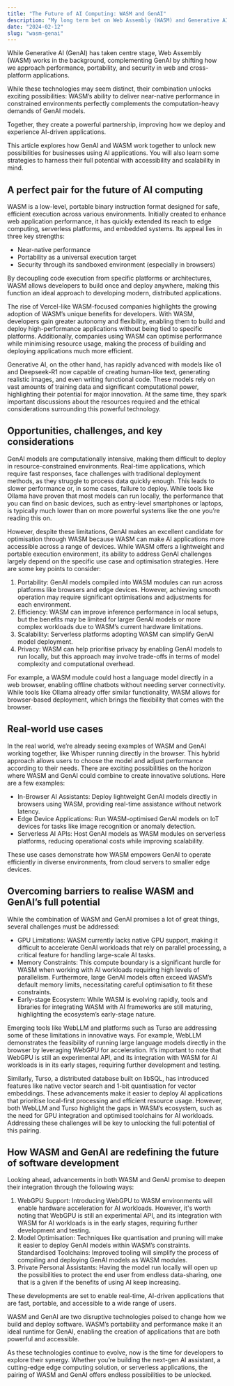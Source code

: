 ```yaml
---
title: "The Future of AI Computing: WASM and GenAI"
description: "My long term bet on Web Assembly (WASM) and Generative AI (GenAI) to power the future of AI computing."
date: "2024-02-12"
slug: "wasm-genai"
---
```


While Generative AI (GenAI) has taken centre stage, Web Assembly (WASM) works in the background, complementing GenAI by shifting how we approach performance, portability, and security in web and cross-platform applications.

While these technologies may seem distinct, their combination unlocks exciting possibilities: WASM’s ability to deliver near-native performance in constrained environments perfectly complements the computation-heavy demands of GenAI models.

Together, they create a powerful partnership, improving how we deploy and experience AI-driven applications.

This article explores how GenAI and WASM work together to unlock new possibilities for businesses using AI applications. You will also learn some strategies to harness their full potential with accessibility and scalability in mind.

## A perfect pair for the future of AI computing

WASM is a low-level, portable binary instruction format designed for safe, efficient execution across various environments. Initially created to enhance web application performance, it has quickly extended its reach to edge computing, serverless platforms, and embedded systems. Its appeal lies in three key strengths:

- Near-native performance
- Portability as a universal execution target
- Security through its sandboxed environment (especially in browsers)

By decoupling code execution from specific platforms or architectures, WASM allows developers to build once and deploy anywhere, making this function an ideal approach to developing modern, distributed applications. 

The rise of Vercel-like WASM-focused companies highlights the growing adoption of WASM’s unique benefits for developers. With WASM, developers gain greater autonomy and flexibility, enabling them to build and deploy high-performance applications without being tied to specific platforms. Additionally, companies using WASM can optimise performance while minimising resource usage, making the process of building and deploying applications much more efficient.

Generative AI, on the other hand, has rapidly advanced with models like o1 and Deepseek-R1 now capable of creating human-like text, generating realistic images, and even writing functional code. These models rely on vast amounts of training data and significant computational power, highlighting their potential for major innovation. At the same time, they spark important discussions about the resources required and the ethical considerations surrounding this powerful technology.

## Opportunities, challenges, and key considerations

GenAI models are computationally intensive, making them difficult to deploy in resource-constrained environments. Real-time applications, which require fast responses, face challenges with traditional deployment methods, as they struggle to process data quickly enough. This leads to slower performance or, in some cases, failure to deploy. While tools like Ollama have proven that most models can run locally, the performance that you can find on basic devices, such as entry-level smartphones or laptops, is typically much lower than on more powerful systems like the one you’re reading this on.

However, despite these limitations, GenAI makes an excellent candidate for optimisation through WASM because WASM can make AI applications more accessible across a range of devices. While WASM offers a lightweight and portable execution environment, its ability to address GenAI challenges largely depend on the specific use case and optimisation strategies. Here are some key points to consider:

1. Portability: GenAI models compiled into WASM modules can run across platforms like browsers and edge devices. However, achieving smooth operation may require significant optimisations and adjustments for each environment.
2. Efficiency: WASM can improve inference performance in local setups, but the benefits may be limited for larger GenAI models or more complex workloads due to WASM’s current hardware limitations.
3. Scalability: Serverless platforms adopting WASM can simplify GenAI model deployment.
4. Privacy: WASM can help prioritise privacy by enabling GenAI models to run locally, but this approach may involve trade-offs in terms of model complexity and computational overhead.

For example, a WASM module could host a language model directly in a web browser, enabling offline chatbots without needing server connectivity. While tools like Ollama already offer similar functionality, WASM allows for browser-based deployment, which brings the flexibility that comes with the browser.

## Real-world use cases

In the real world, we’re already seeing examples of WASM and GenAI working together, like Whisper running directly in the browser. This hybrid approach allows users to choose the model and adjust performance according to their needs. There are exciting possibilities on the horizon where WASM and GenAI could combine to create innovative solutions. Here are a few examples: 

- In-Browser AI Assistants: Deploy lightweight GenAI models directly in browsers using WASM, providing real-time assistance without network latency.
- Edge Device Applications: Run WASM-optimised GenAI models on IoT devices for tasks like image recognition or anomaly detection.
- Serverless AI APIs: Host GenAI models as WASM modules on serverless platforms, reducing operational costs while improving scalability.

These use cases demonstrate how WASM empowers GenAI to operate efficiently in diverse environments, from cloud servers to smaller edge devices.

## Overcoming barriers to realise WASM and GenAI’s full potential

While the combination of WASM and GenAI promises a lot of great things, several challenges must be addressed:

- GPU Limitations: WASM currently lacks native GPU support, making it difficult to accelerate GenAI workloads that rely on parallel processing, a critical feature for handling large-scale AI tasks.
- Memory Constraints: This compute boundary is a significant hurdle for WASM when working with AI workloads requiring high levels of parallelism. Furthermore, large GenAI models often exceed WASM’s default memory limits, necessitating careful optimisation to fit these constraints. 
- Early-stage Ecosystem: While WASM is evolving rapidly, tools and libraries for integrating WASM with AI frameworks are still maturing, highlighting the ecosystem’s early-stage nature.

Emerging tools like WebLLM and platforms such as Turso are addressing some of these limitations in innovative ways. For example, WebLLM demonstrates the feasibility of running large language models directly in the browser by leveraging WebGPU for acceleration. It’s important to note that WebGPU is still an experimental API, and its integration with WASM for AI workloads is in its early stages, requiring further development and testing. 

Similarly, Turso, a distributed database built on libSQL, has introduced features like native vector search and 1-bit quantisation for vector embeddings. These advancements make it easier to deploy AI applications that prioritise local-first processing and efficient resource usage. However, both WebLLM and Turso highlight the gaps in WASM’s ecosystem, such as the need for GPU integration and optimised toolchains for AI workloads. Addressing these challenges will be key to unlocking the full potential of this pairing.

## How WASM and GenAI are redefining the future of software development

Looking ahead, advancements in both WASM and GenAI promise to deepen their integration through the following ways:

1. WebGPU Support: Introducing WebGPU to WASM environments will enable hardware acceleration for AI workloads. However, it's worth noting that WebGPU is still an experimental API, and its integration with WASM for AI workloads is in the early stages, requiring further development and testing.
2. Model Optimisation: Techniques like quantisation and pruning will make it easier to deploy GenAI models within WASM’s constraints.
Standardised Toolchains: Improved tooling will simplify the process of compiling and deploying GenAI models as WASM modules.
3. Private Personal Assistants: Having the model run locally will open up the possibilities to protect the end user from endless data-sharing, one that is a given if the benefits of using AI keep increasing.

These developments are set to enable real-time, AI-driven applications that are fast, portable, and accessible to a wide range of users.

WASM and GenAI are two disruptive technologies poised to change how we build and deploy software. WASM’s portability and performance make it an ideal runtime for GenAI, enabling the creation of applications that are both powerful and accessible.

As these technologies continue to evolve, now is the time for developers to explore their synergy. Whether you’re building the next-gen AI assistant, a cutting-edge edge computing solution, or serverless applications, the pairing of WASM and GenAI offers endless possibilities to be unlocked.

